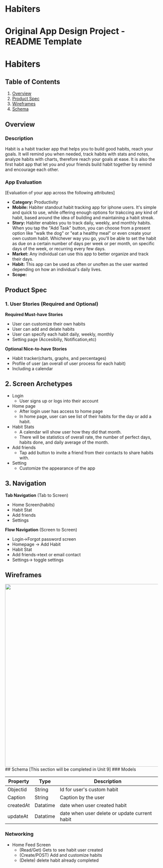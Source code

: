 # Habiters
Original App Design Project - README Template
===

# Habiters

## Table of Contents
1. [Overview](#Overview)
1. [Product Spec](#Product-Spec)
1. [Wireframes](#Wireframes)
2. [Schema](#Schema)

## Overview
### Description
Habit is a habit tracker app that helps you to build good habits, reach your goals.
It will remind you when needed, track habits with stats and notes, analyze habits with charts, therefore reach your goals at ease. It is also the first habit app that let you and your friends build habit together by remind and encourage each other.

### App Evaluation
[Evaluation of your app across the following attributes]
- **Category:** Productivity
- **Mobile:** Habiter standout habit tracking app for iphone users. It's simple and quick to use, while offering enough options for trakccing any kind of habit, based around the idea of building and maintaining a habit streak.
- **Story:** Habiter enables you to track daily, weekly, and monthly habits. When you tap the "Add Task" button, you can choose from a present option like "walk the dog" or "eat a healthy meal" or even create your own custom habit. Whichever way you go, you'll be able to set the habit as due on a certain number of days per week or per month, on specific days of the week, or recurring every few days. 
- **Market:** Any individual can use this app to better organize and track their days. 
- **Habit:** This app can be used as often or unoften as the user wanted depending on how an individual's daily lives.
- **Scope:** 

## Product Spec

### 1. User Stories (Required and Optional)

**Required Must-have Stories**

* User can customize their own habits
* User can add and delate habits
* User can specify each habit daily, weekly, monthly 
* Setting page (Accesibiliy, Notification,etc)


**Optional Nice-to-have Stories**

* Habit tracker(charts, graphs, and percentages)
* Profile of user (an overall of user process for each habit)
* Including a calendar


## 2. Screen Archetypes
* Login 
  * User signs up or logs into their account
* Home page
  * After login user has access to home page
  * In home page, user can see list of their habits for the day or add a habit.
* Habit Stats
  * A calendar will show user how they did that month. 
  * There will be statistics of overall rate, the number of perfect days, habits done, and daily average of the month.
* Add friends
  * Tap add button to invite a friend from their contacts to share habits with.
* Setting
  * Customize the appearance of the app


## 3. Navigation
**Tab Navigation** (Tab to Screen)

* Home Screen(habits)
* Habit Stat
* Add friends
* Settings


**Flow Navigation** (Screen to Screen)

* Login->Forgot password screen 
* Homepage -> Add Habit
* Habit Stat
* Add friends->text or email contact
* Settings-> toggle settings 

   
## Wireframes
<img src="https://user-images.githubusercontent.com/70337936/162648714-68fc5946-528c-42a0-889c-f9684b6ab27d.jpg " width=600>
## Schema 
[This section will be completed in Unit 9]
### Models

|  Property   |    Type    |         Description          |
|-------------|------------|------------------------------|
|  Objectid   |   String   | Id for user's custom habit   |
|  Caption    |   String   | Caption by the user          |
|  createdAt  |  Datatime  | date when user created habit |
|  updateAt   |  Datatime  | date when user delete or update current habit |

 
### Networking
- Home Feed Screen
   - (Read/Get) Gets to see habit user created
   - (Create/POST) Add and customize habits
   - (Delete) delete habit already completed


